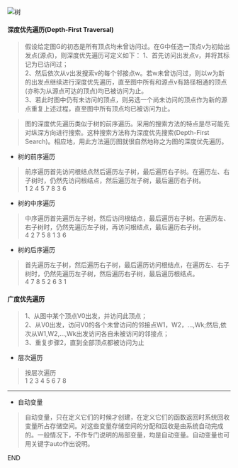 ![树](00/01-树.png)

#### 深度优先遍历(Depth-First Traversal)

> 假设给定图G的初态是所有顶点均未曾访问过。在G中任选一顶点v为初始出发点(源点)，则深度优先遍历可定义如下：
> 1、首先访问出发点v，并将其标记为已访问过；<br />
> 2、然后依次从v出发搜索v的每个邻接点w。若w未曾访问过，则以w为新的出发点继续进行深度优先遍历，直至图中所有和源点v有路径相通的顶点(亦称为从源点可达的顶点)均已被访问为止。<br />
> 3、若此时图中仍有未访问的顶点，则另选一个尚未访问的顶点作为新的源点重复上述过程，直至图中所有顶点均已被访问为止。

> 图的深度优先遍历类似于树的前序遍历。采用的搜索方法的特点是尽可能先对纵深方向进行搜索。这种搜索方法称为深度优先搜索(Depth-First Search)。相应地，用此方法遍历图就很自然地称之为图的深度优先遍历。

- 树的前序遍历

> 前序遍历首先访问根结点然后遍历左子树，最后遍历右子树。在遍历左、右子树时，仍然先访问根结点，然后遍历左子树，最后遍历右子树。 <br />
> 1 2 4 5 7 8 3 6

- 树的中序遍历

> 中序遍历首先遍历左子树，然后访问根结点，最后遍历右子树。在遍历左、右子树时，仍然先遍历左子树，再访问根结点，最后遍历右子树。<br />
> 4 2 7 5 8 1 3 6

- 树的后序遍历

> 首先遍历左子树，然后遍历右子树，最后遍历访问根结点，在遍历左、右子树时，仍然先遍历左子树，然后遍历右子树，最后遍历根结点。<br />
> 4 7 8 5 2 6 3 1

#### 广度优先遍历

> 1、从图中某个顶点V0出发，并访问此顶点； <br />
> 2、从V0出发，访问V0的各个未曾访问的邻接点W1，W2，…,Wk;然后,依次从W1,W2,…,Wk出发访问各自未被访问的邻接点；<br />
> 3、重复步骤2，直到全部顶点都被访问为止

- 层次遍历

> 按层次遍历 <br />
> 1 2 3 4 5 6 7 8

------


- 自动变量

> 自动变量，只在定义它们的时候才创建，在定义它们的函数返回时系统回收变量所占存储空间。对这些变量存储空间的分配和回收是由系统自动完成的。一般情况下，不作专门说明的局部变量，均是自动变量。自动变量也可用关键字auto作出说明。







































END